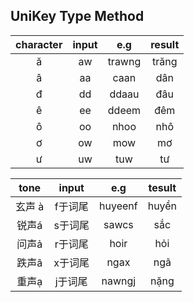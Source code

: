 ## UniKey Type Method

| character | input |  e.g   | result |
| :-------: | :---: | :----: | :----: |
|     ă     |  aw   | trawng | trăng  |
|     â     |  aa   |  caan  |  dân   |
|     đ     |  dd   | ddaau  |  đâu   |
|     ê     |  ee   | ddeem  |  đêm   |
|     ô     |  oo   |  nhoo  |  nhô   |
|     ơ     |  ow   |  mow   |   mơ   |
|     ư     |  uw   |  tuw   |   tư   |

|  tone  |  input  |   e.g   | tesult |
| :----: | :-----: | :-----: | :----: |
| 玄声 à | f于词尾 | huyeenf | huyền  |
| 锐声á  | s于词尾 |  sawcs  |  sắc   |
| 问声ả  | r于词尾 |  hoir   |  hỏi   |
| 跌声ã  | x于词尾 |  ngax   |  ngã   |
| 重声ạ  | j于词尾 | nawngj  |  nặng  |

